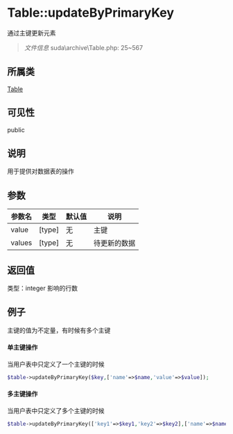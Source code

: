# Table::updateByPrimaryKey
通过主键更新元素
> *文件信息* suda\archive\Table.php: 25~567
## 所属类 

[Table](../Table.md)

## 可见性

  public  
## 说明


用于提供对数据表的操作

## 参数

 
| 参数名 | 类型 | 默认值 | 说明 |
|--------|-----|-------|-------|
 | value |  [type] | 无 |  主键 |
 | values |  [type] | 无 |  待更新的数据 |
## 返回值
 
类型：integer
 影响的行数
## 例子

主键的值为不定量，有时候有多个主键

#### 单主键操作
当用户表中只定义了一个主键的时候

```php
$table->updateByPrimaryKey($key,['name'=>$name,'value'=>$value]);
```

#### 多主键操作

当用户表中只定义了多个主键的时候

```php
$table->updateByPrimaryKey(['key1'=>$key1,'key2'=>$key2],['name'=>$name,'value'=>$value]);
```